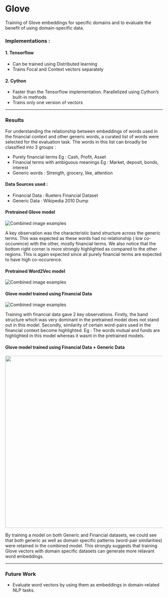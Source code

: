 # Glove 
 Training of Glove embeddings for specific domains and to evaluate the benefit of using domain-specific data.
 
### Implementations : 
#### 1. Tensorflow
- Can be trained using Distributed learning 
- Trains Focal and Context vectors separately
#### 2. Cython
- Faster than the Tensorflow implementation. Parallelized using Cython’s built-in methods
- Trains only one version of vectors

***

### Results
For understanding the relationship between embeddings of words used in the financial context and other generic words, a curated list of words were selected for the evaluation task. The words in this list can broadly be classified into 3 groups :
- Purely financial terms Eg : Cash, Profit, Asset
- Financial terms with ambiguous meanings Eg : Market, deposit, bonds, interest
- Generic words : Strength, grocery, like, attention

#### Data Sources used : 
- Financial Data : Rueters Financial Dataset
- Generic Data : Wikipedia 2010 Dump

#### Pretrained Glove model
![Combined image examples](https://i.ibb.co/TH21rLK/Glove-pretrained-300.png)

A key observation was the characteristic band structure across the generic terms. This was expected as these words had no relationship ( low co-occurence) with the other, mostly financial terms. We also notice that the bottom right corner is more strongly highlighted as compared to the other regions. This is again expected since all purely financial terms are expected to have high co-occurence.

#### Pretrained Word2Vec model
![Combined image examples](https://i.ibb.co/Sm9b5MX/Word2-Vec-pretrained.png)


#### Glove model trained using Financial Data
![Combined image examples](https://i.ibb.co/YyyBnfS/Glove-findata-300.png)

Training with financial data gave 2 key observations. Firstly, the band structure which was very dominant in the pretrained model does not stand out in this model. Secondly, similarity of certain word-pairs used in the financial context become highlighted. Eg : The words mutual and funds are highlighted in this model whereas it wasnt in the pretrained models. 

#### Glove model trained using Financial Data + Generic Data 
<img src="https://i.ibb.co/Jk44qKY/Glove-combined-300.jpg" data-canonical-src="https://i.ibb.co/Jk44qKY/Glove-combined-300.jpg" width="550" height="550" />

By training a model on both Generic and Financial datasets, we could see that both generic as well as domain specific patterns (word-pair similarities) were retained in the combined model. This strongly suggests that training Glove vectors with domain specific datasets can generate more relavant word embeddings.

***

### Future Work
- Evaluate word vectors by using them as embeddings in domain-related NLP tasks. 
